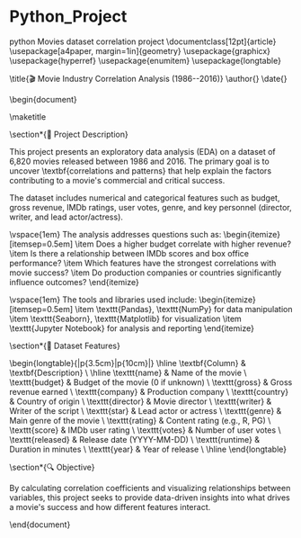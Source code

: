 # Python_Project
python Movies dataset correlation project
\documentclass[12pt]{article}
\usepackage[a4paper, margin=1in]{geometry}
\usepackage{graphicx}
\usepackage{hyperref}
\usepackage{enumitem}
\usepackage{longtable}

\title{🎬 Movie Industry Correlation Analysis (1986--2016)}
\author{}
\date{}

\begin{document}

\maketitle

\section*{📁 Project Description}

This project presents an exploratory data analysis (EDA) on a dataset of 6,820 movies released between 1986 and 2016. The primary goal is to uncover \textbf{correlations and patterns} that help explain the factors contributing to a movie's commercial and critical success.

The dataset includes numerical and categorical features such as budget, gross revenue, IMDb ratings, user votes, genre, and key personnel (director, writer, and lead actor/actress).

\vspace{1em}
The analysis addresses questions such as:
\begin{itemize}[itemsep=0.5em]
    \item Does a higher budget correlate with higher revenue?
    \item Is there a relationship between IMDb scores and box office performance?
    \item Which features have the strongest correlations with movie success?
    \item Do production companies or countries significantly influence outcomes?
\end{itemize}

\vspace{1em}
The tools and libraries used include:
\begin{itemize}[itemsep=0.5em]
    \item \texttt{Pandas}, \texttt{NumPy} for data manipulation
    \item \texttt{Seaborn}, \texttt{Matplotlib} for visualization
    \item \texttt{Jupyter Notebook} for analysis and reporting
\end{itemize}

\section*{📂 Dataset Features}

\begin{longtable}{|p{3.5cm}|p{10cm}|}
\hline
\textbf{Column} & \textbf{Description} \\
\hline
\texttt{name} & Name of the movie \\
\texttt{budget} & Budget of the movie (0 if unknown) \\
\texttt{gross} & Gross revenue earned \\
\texttt{company} & Production company \\
\texttt{country} & Country of origin \\
\texttt{director} & Movie director \\
\texttt{writer} & Writer of the script \\
\texttt{star} & Lead actor or actress \\
\texttt{genre} & Main genre of the movie \\
\texttt{rating} & Content rating (e.g., R, PG) \\
\texttt{score} & IMDb user rating \\
\texttt{votes} & Number of user votes \\
\texttt{released} & Release date (YYYY-MM-DD) \\
\texttt{runtime} & Duration in minutes \\
\texttt{year} & Year of release \\
\hline
\end{longtable}

\section*{🔍 Objective}

By calculating correlation coefficients and visualizing relationships between variables, this project seeks to provide data-driven insights into what drives a movie's success and how different features interact.

\end{document}
